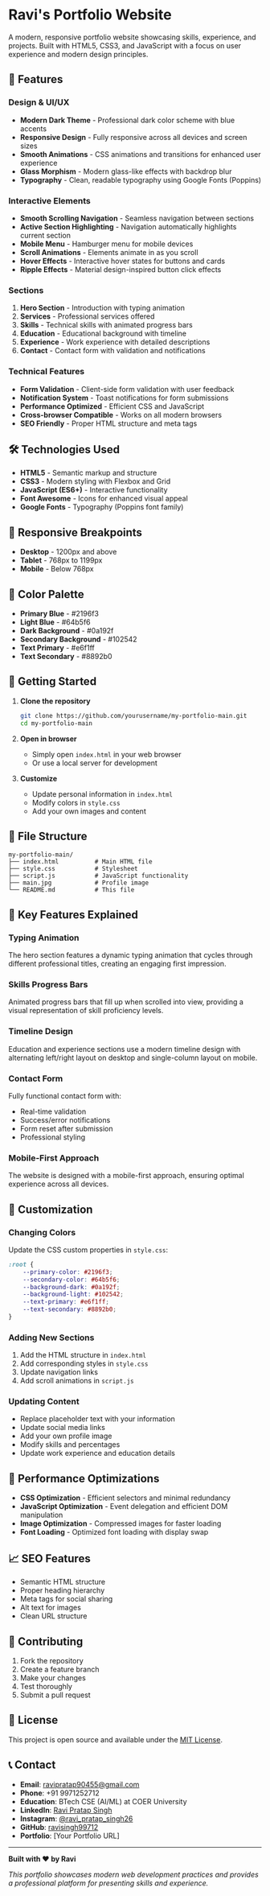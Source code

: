 # Ravi's Portfolio Website

A modern, responsive portfolio website showcasing skills, experience, and projects. Built with HTML5, CSS3, and JavaScript with a focus on user experience and modern design principles.

## 🚀 Features

### Design & UI/UX
- **Modern Dark Theme** - Professional dark color scheme with blue accents
- **Responsive Design** - Fully responsive across all devices and screen sizes
- **Smooth Animations** - CSS animations and transitions for enhanced user experience
- **Glass Morphism** - Modern glass-like effects with backdrop blur
- **Typography** - Clean, readable typography using Google Fonts (Poppins)

### Interactive Elements
- **Smooth Scrolling Navigation** - Seamless navigation between sections
- **Active Section Highlighting** - Navigation automatically highlights current section
- **Mobile Menu** - Hamburger menu for mobile devices
- **Scroll Animations** - Elements animate in as you scroll
- **Hover Effects** - Interactive hover states for buttons and cards
- **Ripple Effects** - Material design-inspired button click effects

### Sections
1. **Hero Section** - Introduction with typing animation
2. **Services** - Professional services offered
3. **Skills** - Technical skills with animated progress bars
4. **Education** - Educational background with timeline
5. **Experience** - Work experience with detailed descriptions
6. **Contact** - Contact form with validation and notifications

### Technical Features
- **Form Validation** - Client-side form validation with user feedback
- **Notification System** - Toast notifications for form submissions
- **Performance Optimized** - Efficient CSS and JavaScript
- **Cross-browser Compatible** - Works on all modern browsers
- **SEO Friendly** - Proper HTML structure and meta tags

## 🛠️ Technologies Used

- **HTML5** - Semantic markup and structure
- **CSS3** - Modern styling with Flexbox and Grid
- **JavaScript (ES6+)** - Interactive functionality
- **Font Awesome** - Icons for enhanced visual appeal
- **Google Fonts** - Typography (Poppins font family)

## 📱 Responsive Breakpoints

- **Desktop** - 1200px and above
- **Tablet** - 768px to 1199px
- **Mobile** - Below 768px

## 🎨 Color Palette

- **Primary Blue** - #2196f3
- **Light Blue** - #64b5f6
- **Dark Background** - #0a192f
- **Secondary Background** - #102542
- **Text Primary** - #e6f1ff
- **Text Secondary** - #8892b0

## 🚀 Getting Started

1. **Clone the repository**
   ```bash
   git clone https://github.com/yourusername/my-portfolio-main.git
   cd my-portfolio-main
   ```

2. **Open in browser**
   - Simply open `index.html` in your web browser
   - Or use a local server for development

3. **Customize**
   - Update personal information in `index.html`
   - Modify colors in `style.css`
   - Add your own images and content

## 📁 File Structure

```
my-portfolio-main/
├── index.html          # Main HTML file
├── style.css           # Stylesheet
├── script.js           # JavaScript functionality
├── main.jpg            # Profile image
└── README.md           # This file
```

## 🎯 Key Features Explained

### Typing Animation
The hero section features a dynamic typing animation that cycles through different professional titles, creating an engaging first impression.

### Skills Progress Bars
Animated progress bars that fill up when scrolled into view, providing a visual representation of skill proficiency levels.

### Timeline Design
Education and experience sections use a modern timeline design with alternating left/right layout on desktop and single-column layout on mobile.

### Contact Form
Fully functional contact form with:
- Real-time validation
- Success/error notifications
- Form reset after submission
- Professional styling

### Mobile-First Approach
The website is designed with a mobile-first approach, ensuring optimal experience across all devices.

## 🔧 Customization

### Changing Colors
Update the CSS custom properties in `style.css`:
```css
:root {
    --primary-color: #2196f3;
    --secondary-color: #64b5f6;
    --background-dark: #0a192f;
    --background-light: #102542;
    --text-primary: #e6f1ff;
    --text-secondary: #8892b0;
}
```

### Adding New Sections
1. Add the HTML structure in `index.html`
2. Add corresponding styles in `style.css`
3. Update navigation links
4. Add scroll animations in `script.js`

### Updating Content
- Replace placeholder text with your information
- Update social media links
- Add your own profile image
- Modify skills and percentages
- Update work experience and education details

## 🌟 Performance Optimizations

- **CSS Optimization** - Efficient selectors and minimal redundancy
- **JavaScript Optimization** - Event delegation and efficient DOM manipulation
- **Image Optimization** - Compressed images for faster loading
- **Font Loading** - Optimized font loading with display swap

## 📈 SEO Features

- Semantic HTML structure
- Proper heading hierarchy
- Meta tags for social sharing
- Alt text for images
- Clean URL structure

## 🤝 Contributing

1. Fork the repository
2. Create a feature branch
3. Make your changes
4. Test thoroughly
5. Submit a pull request

## 📄 License

This project is open source and available under the [MIT License](LICENSE).

## 📞 Contact

- **Email**: ravipratap90455@gmail.com
- **Phone**: +91 9971252712
- **Education**: BTech CSE (AI/ML) at COER University
- **LinkedIn**: [Ravi Pratap Singh](https://www.linkedin.com/in/ravi-pratap-singh-8012752a7/)
- **Instagram**: [@ravi_pratap_singh26](https://instagram.com/ravi_pratap_singh26)
- **GitHub**: [ravisingh99712](https://github.com/ravisingh99712)
- **Portfolio**: [Your Portfolio URL]

---

**Built with ❤️ by Ravi**

*This portfolio showcases modern web development practices and provides a professional platform for presenting skills and experience.*